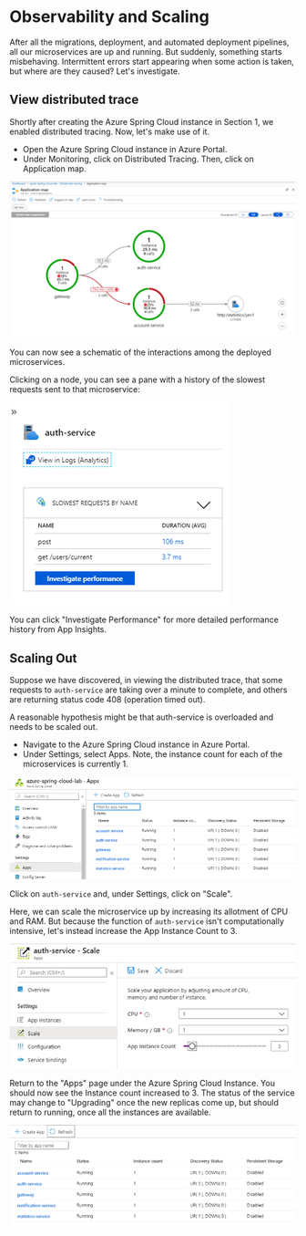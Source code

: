 # Observability and Scaling

After all the migrations, deployment, and automated deployment pipelines, all our microservices are up and running. But suddenly, something starts misbehaving. Intermittent errors start appearing when some action is taken, but where are they caused? Let's investigate.

## View distributed trace

Shortly after creating the Azure Spring Cloud instance in Section 1, we enabled distributed tracing. Now, let's make use of it.

- Open the Azure Spring Cloud instance in Azure Portal.
- Under Monitoring, click on Distributed Tracing. Then, click on Application map.

![Application map](media/01-application-map.png)

You can now see a schematic of the interactions among the deployed microservices. 

Clicking on a node, you can see a pane with a history of the slowest requests sent to that microservice:

![Slowest requests](media/02-slowest-requests.png)

You can click "Investigate Performance" for more detailed performance history from App Insights.

## Scaling Out

Suppose we have discovered, in viewing the distributed trace, that some requests to `auth-service` are taking over a minute to complete, and others are returning status code 408 (operation timed out).

A reasonable hypothesis might be that auth-service is overloaded and needs to be scaled out.

- Navigate to the Azure Spring Cloud instance in Azure Portal.
- Under Settings, select Apps. Note, the instance count for each of the microservices is currently 1.

![instance count before scaling](media/03-instance-count-before-scaling.png)

Click on `auth-service` and, under Settings, click on "Scale".

Here, we can scale the microservice up by increasing its allotment of CPU and RAM. But because the function of `auth-service` isn't computationally intensive, let's instead increase the App Instance Count to 3.

![scale out `auth service`](media/04-scale-out-auth-service.png)

Return to the "Apps" page under the Azure Spring Cloud Instance. You should now see the Instance count increased to 3. The status of the service may change to "Upgrading" once the new replicas come up, but should return to running, once all the instances are available.

![instance-count-after-scaling](media/05-instance-count-after-scaling.png)
